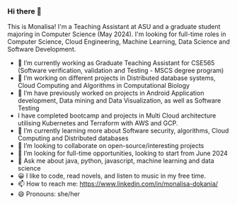 ### Hi there 👋

This is Monalisa! I'm a Teaching Assistant at ASU and a graduate student majoring in Computer Science (May 2024). I'm looking for full-time roles in Computer Science, Cloud Engineering, Machine Learning, Data Science and Software Development.

- 🔭 I’m currently working as Graduate Teaching Assistant for CSE565 (Software verification, validation and Testing - MSCS degree program)
- 🔭 I’m working on different projects in Distributed database systems, Cloud Computing and Algorithms in Computational Biology
- 🔭 I’m have previously worked on projects in Android Application development, Data mining and Data Visualization, as well as Software Testing
- I have completed bootcamp and projects in Multi Cloud architecture utilising Kubernetes and Terraform with AWS and GCP.
- 🌱 I’m currently learning more about Software security, algorithms, Cloud Computing and Distributed databases
- 👯 I’m looking to collaborate on open-source/interesting projects
- 🤔 I’m looking for full-time opportunities, looking to start from June 2024
- 💬 Ask me about java, python, javascript, machine learning and data science
- 😀 I like to code, read novels, and listen to music in my free time.
- 📫 How to reach me: https://www.linkedin.com/in/monalisa-dokania/
- 😄 Pronouns: she/her
